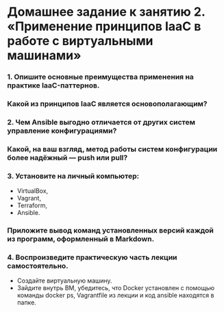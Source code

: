 # Домашнее задание к занятию 2. «Применение принципов IaaC в работе с виртуальными машинами»


### 1. Опишите основные преимущества применения на практике IaaC-паттернов.

### Какой из принципов IaaC является основополагающим?


### 2. Чем Ansible выгодно отличается от других систем управление конфигурациями?


### Какой, на ваш взгляд, метод работы систем конфигурации более надёжный — push или pull?

### 3. Установите на личный компьютер:
- VirtualBox,
- Vagrant,
- Terraform,
- Ansible.
### Приложите вывод команд установленных версий каждой из программ, оформленный в Markdown.

### 4. Воспроизведите практическую часть лекции самостоятельно.
- Создайте виртуальную машину.
- Зайдите внутрь ВМ, убедитесь, что Docker установлен с помощью команды docker ps, Vagrantfile из лекции и код ansible находятся в папке.

